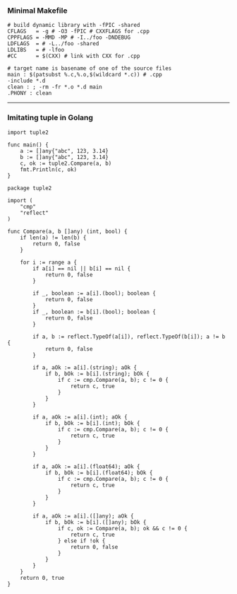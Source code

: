 ### Minimal Makefile

```
# build dynamic library with -fPIC -shared
CFLAGS   = -g # -O3 -fPIC # CXXFLAGS for .cpp
CPPFLAGS = -MMD -MP # -I../foo -DNDEBUG
LDFLAGS  = # -L../foo -shared
LDLIBS   = # -lfoo
#CC      = $(CXX) # link with CXX for .cpp

# target name is basename of one of the source files
main : $(patsubst %.c,%.o,$(wildcard *.c)) # .cpp
-include *.d
clean : ; -rm -fr *.o *.d main
.PHONY : clean
```

---

### Imitating tuple in Golang

```
import tuple2

func main() {
	a := []any{"abc", 123, 3.14}
	b := []any{"abc", 123, 3.14}
	c, ok := tuple2.Compare(a, b)
	fmt.Println(c, ok)
}
```

```
package tuple2

import (
	"cmp"
	"reflect"
)

func Compare(a, b []any) (int, bool) {
	if len(a) != len(b) {
		return 0, false
	}

	for i := range a {
		if a[i] == nil || b[i] == nil {
			return 0, false
		}

		if _, boolean := a[i].(bool); boolean {
			return 0, false
		}
		if _, boolean := b[i].(bool); boolean {
			return 0, false
		}

		if a, b := reflect.TypeOf(a[i]), reflect.TypeOf(b[i]); a != b {
			return 0, false
		}

		if a, aOk := a[i].(string); aOk {
			if b, bOk := b[i].(string); bOk {
				if c := cmp.Compare(a, b); c != 0 {
					return c, true
				}
			}
		}

		if a, aOk := a[i].(int); aOk {
			if b, bOk := b[i].(int); bOk {
				if c := cmp.Compare(a, b); c != 0 {
					return c, true
				}
			}
		}

		if a, aOk := a[i].(float64); aOk {
			if b, bOk := b[i].(float64); bOk {
				if c := cmp.Compare(a, b); c != 0 {
					return c, true
				}
			}
		}

		if a, aOk := a[i].([]any); aOk {
			if b, bOk := b[i].([]any); bOk {
				if c, ok := Compare(a, b); ok && c != 0 {
					return c, true
				} else if !ok {
					return 0, false
				}
			}
		}
	}
	return 0, true
}
```


<!--
**ljhm/ljhm** is a ✨ _special_ ✨ repository because its `README.md` (this file) appears on your GitHub profile.

Here are some ideas to get you started:

- 🔭 I’m currently working on ...
- 🌱 I’m currently learning ...
- 👯 I’m looking to collaborate on ...
- 🤔 I’m looking for help with ...
- 💬 Ask me about ...
- 📫 How to reach me: ...
- 😄 Pronouns: ...
- ⚡ Fun fact: ...
-->
